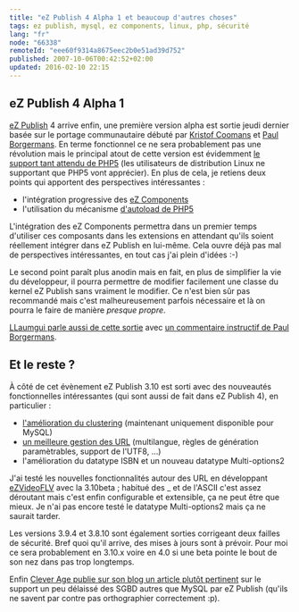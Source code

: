 ```yaml
---
title: "eZ Publish 4 Alpha 1 et beaucoup d'autres choses"
tags: ez publish, mysql, ez components, linux, php, sécurité
lang: "fr"
node: "66338"
remoteId: "eee60f9314a8675eec2b0e51ad39d752"
published: 2007-10-06T00:42:52+02:00
updated: 2016-02-10 22:15
---
```


## eZ Publish 4 Alpha 1


[eZ Publish](/tag/ez-publish) 4 arrive enfin, une première version alpha est
sortie jeudi dernier basée sur le portage
communautaire débuté par
[Kristof Coomans](http://blog.coomanskristof.be/) et [Paul
Borgermans](http://walhalla.wordpress.com/). En terme fonctionnel ce ne sera
probablement pas une révolution mais le principal atout de cette version est
évidemment [le support tant attendu de PHP5](/post/ez-publish-et-php5) (les
utilisateurs de distribution Linux ne supportant que PHP5 vont apprécier). En
plus de cela, je retiens deux points qui apportent des perspectives
intéressantes&nbsp;:

* l'intégration progressive des [eZ Components](/tag/ez-components)
* l'utilisation du mécanisme [d'autoload de PHP5](http://fr.php.net/autoload)


L'intégration des eZ Components permettra dans un premier temps d'utiliser ces
composants dans les extensions en attendant qu'ils soient réellement intégrer
dans eZ Publish en lui-même. Cela ouvre déjà pas mal de perspectives
intéressantes, en tout cas j'ai plein d'idées :-)


Le second point paraît plus anodin mais en fait, en plus de simplifier la vie du
développeur, il pourra permettre de modifier facilement une classe du kernel eZ
Publish sans vraiment le modifier. Ce n'est bien sûr pas recommandé mais c'est
malheureusement parfois nécessaire et là on pourra le faire de manière *presque
propre*.


[LLaumgui parle aussi de cette
sortie](http://blog.kulakowski.fr/post/ez-publish-40-alpha-1-support-du-php5) avec
[un commentaire instructif de Paul
Borgermans](http://blog.kulakowski.fr/post/ez-publish-40-alpha-1-support-du-php5#c4642).


## Et le reste ?


À côté de cet évènement eZ Publish 3.10 est sorti avec des nouveautés
fonctionnelles intéressantes (qui sont aussi de fait dans eZ Publish 4), en
particulier :

* [l'amélioration du
  clustering](https://github.com/ezsystems/ezpublish-legacy/blob/master/doc/features/3.10/cluster_enhancement.txt)
  (maintenant uniquement disponible pour MySQL)
* [un meilleure gestion des
  URL](https://github.com/ezsystems/ezpublish-legacy/blob/master/doc/features/3.10/multilingual_support_for_urlalias.txt)
  (multilangue, règles de génération paramètrables, support de l'UTF8, …)
* l'amélioration du datatype ISBN et un nouveau datatype Multi-options2

J'ai testé les nouvelles fonctionnalités autour des URL en développant
[eZVideoFLV](/post/video-flv-datatype-extension) avec la 3.10beta ; habitué des
_ et de l'ASCII c'est assez déroutant mais c'est enfin configurable et
extensible, ça ne peut être que mieux. Je n'ai pas encore testé le datatype
Multi-options2 mais ça ne saurait tarder.


Les versions 3.9.4 et 3.8.10 sont également sorties corrigeant deux failles de
sécurité. Bref quoi qu'il arrive, des mises à jours sont à prévoir. Pour moi ce
sera probablement en 3.10.x voire en 4.0 si une beta pointe le bout de son nez
dans pas trop longtemps.


Enfin [Clever Age publie sur son blog un article plutôt
pertinent](http://blog.clever-age.com/fr/2007/10/05/ez-publish-et-mysql-un-couple-inseparable/)
sur le support un peu délaissé des SGBD autres que MySQL par eZ Publish (qu'ils
ne savent par contre pas orthographier correctement :p).
